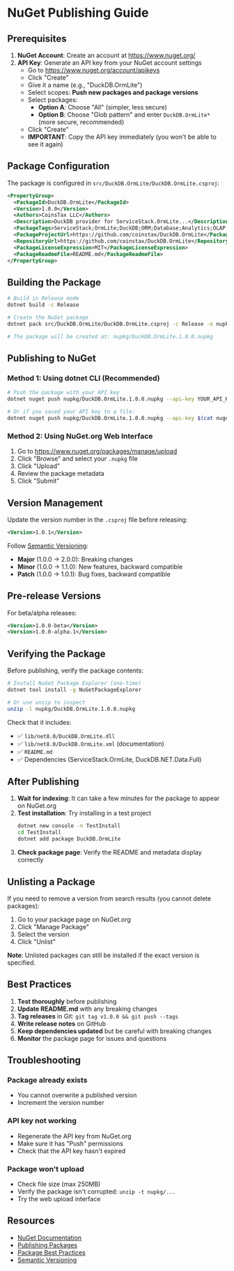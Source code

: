 # NuGet Publishing Guide

## Prerequisites

1. **NuGet Account**: Create an account at https://www.nuget.org/
2. **API Key**: Generate an API key from your NuGet account settings
   - Go to https://www.nuget.org/account/apikeys
   - Click "Create"
   - Give it a name (e.g., "DuckDB.OrmLite")
   - Select scopes: **Push new packages and package versions**
   - Select packages:
     - **Option A**: Choose "All" (simpler, less secure)
     - **Option B**: Choose "Glob pattern" and enter `DuckDB.OrmLite*` (more secure, recommended)
   - Click "Create"
   - **IMPORTANT**: Copy the API key immediately (you won't be able to see it again)

## Package Configuration

The package is configured in `src/DuckDB.OrmLite/DuckDB.OrmLite.csproj`:

```xml
<PropertyGroup>
  <PackageId>DuckDB.OrmLite</PackageId>
  <Version>1.0.0</Version>
  <Authors>CoinsTax LLC</Authors>
  <Description>DuckDB provider for ServiceStack.OrmLite...</Description>
  <PackageTags>ServiceStack;OrmLite;DuckDB;ORM;Database;Analytics;OLAP;DataProcessing</PackageTags>
  <PackageProjectUrl>https://github.com/coinstax/DuckDB.OrmLite</PackageProjectUrl>
  <RepositoryUrl>https://github.com/coinstax/DuckDB.OrmLite</RepositoryUrl>
  <PackageLicenseExpression>MIT</PackageLicenseExpression>
  <PackageReadmeFile>README.md</PackageReadmeFile>
</PropertyGroup>
```

## Building the Package

```bash
# Build in Release mode
dotnet build -c Release

# Create the NuGet package
dotnet pack src/DuckDB.OrmLite/DuckDB.OrmLite.csproj -c Release -o nupkg

# The package will be created at: nupkg/DuckDB.OrmLite.1.0.0.nupkg
```

## Publishing to NuGet

### Method 1: Using dotnet CLI (Recommended)

```bash
# Push the package with your API key
dotnet nuget push nupkg/DuckDB.OrmLite.1.0.0.nupkg --api-key YOUR_API_KEY --source https://api.nuget.org/v3/index.json

# Or if you saved your API key to a file:
dotnet nuget push nupkg/DuckDB.OrmLite.1.0.0.nupkg --api-key $(cat nuget-apikey.txt) --source https://api.nuget.org/v3/index.json
```

### Method 2: Using NuGet.org Web Interface

1. Go to https://www.nuget.org/packages/manage/upload
2. Click "Browse" and select your `.nupkg` file
3. Click "Upload"
4. Review the package metadata
5. Click "Submit"

## Version Management

Update the version number in the `.csproj` file before releasing:

```xml
<Version>1.0.1</Version>
```

Follow [Semantic Versioning](https://semver.org/):
- **Major** (1.0.0 → 2.0.0): Breaking changes
- **Minor** (1.0.0 → 1.1.0): New features, backward compatible
- **Patch** (1.0.0 → 1.0.1): Bug fixes, backward compatible

## Pre-release Versions

For beta/alpha releases:

```xml
<Version>1.0.0-beta</Version>
<Version>1.0.0-alpha.1</Version>
```

## Verifying the Package

Before publishing, verify the package contents:

```bash
# Install NuGet Package Explorer (one-time)
dotnet tool install -g NuGetPackageExplorer

# Or use unzip to inspect
unzip -l nupkg/DuckDB.OrmLite.1.0.0.nupkg
```

Check that it includes:
- ✅ `lib/net8.0/DuckDB.OrmLite.dll`
- ✅ `lib/net8.0/DuckDB.OrmLite.xml` (documentation)
- ✅ `README.md`
- ✅ Dependencies (ServiceStack.OrmLite, DuckDB.NET.Data.Full)

## After Publishing

1. **Wait for indexing**: It can take a few minutes for the package to appear on NuGet.org
2. **Test installation**: Try installing in a test project
   ```bash
   dotnet new console -n TestInstall
   cd TestInstall
   dotnet add package DuckDB.OrmLite
   ```
3. **Check package page**: Verify the README and metadata display correctly

## Unlisting a Package

If you need to remove a version from search results (you cannot delete packages):

1. Go to your package page on NuGet.org
2. Click "Manage Package"
3. Select the version
4. Click "Unlist"

**Note**: Unlisted packages can still be installed if the exact version is specified.

## Best Practices

1. **Test thoroughly** before publishing
2. **Update README.md** with any breaking changes
3. **Tag releases** in Git: `git tag v1.0.0 && git push --tags`
4. **Write release notes** on GitHub
5. **Keep dependencies updated** but be careful with breaking changes
6. **Monitor** the package page for issues and questions

## Troubleshooting

### Package already exists
- You cannot overwrite a published version
- Increment the version number

### API key not working
- Regenerate the API key from NuGet.org
- Make sure it has "Push" permissions
- Check that the API key hasn't expired

### Package won't upload
- Check file size (max 250MB)
- Verify the package isn't corrupted: `unzip -t nupkg/...`
- Try the web upload interface

## Resources

- [NuGet Documentation](https://docs.microsoft.com/en-us/nuget/)
- [Publishing Packages](https://docs.microsoft.com/en-us/nuget/nuget-org/publish-a-package)
- [Package Best Practices](https://docs.microsoft.com/en-us/nuget/create-packages/package-authoring-best-practices)
- [Semantic Versioning](https://semver.org/)
